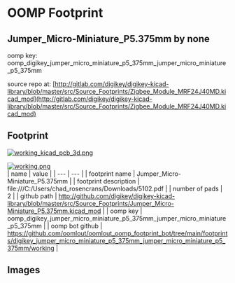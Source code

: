 # OOMP Footprint  
## Jumper_Micro-Miniature_P5.375mm  by none  
  
oomp key: oomp_digikey_jumper_micro_miniature_p5_375mm_jumper_micro_miniature_p5_375mm  
  
source repo at: [http://gitlab.com/digikey/digikey-kicad-library/blob/master/src/Source_Footprints/Zigbee_Module_MRF24J40MD.kicad_mod](http://gitlab.com/digikey/digikey-kicad-library/blob/master/src/Source_Footprints/Zigbee_Module_MRF24J40MD.kicad_mod)  
## Footprint  
  
[![working_kicad_pcb_3d.png](working_kicad_pcb_3d_600.png)](working_kicad_pcb_3d.png)  
  
[![working.png](working_600.png)](working.png)  
| name | value | 
| --- | --- | 
| footprint name | Jumper_Micro-Miniature_P5.375mm | 
| footprint description | file:///C:/Users/chad_rosencrans/Downloads/5102.pdf | 
| number of pads | 2 | 
| github path | http://github.com/digikey/digikey-kicad-library/blob/master/src/Source_Footprints/Jumper_Micro-Miniature_P5.375mm.kicad_mod | 
| oomp key | oomp_digikey_jumper_micro_miniature_p5_375mm_jumper_micro_miniature_p5_375mm | 
| oomp bot github | https://github.com/oomlout/oomlout_oomp_footprint_bot/tree/main/footprints/digikey_jumper_micro_miniature_p5_375mm_jumper_micro_miniature_p5_375mm/working | 
## Images  
